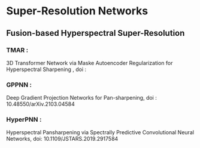# Super-Resolution Networks

## Fusion-based Hyperspectral Super-Resolution

### TMAR       : 
3D Transformer Network via Maske Autoencoder Regularization for Hyperspectral Sharpening ,
doi : 

### GPPNN : 
Deep Gradient Projection Networks for Pan-sharpening,
doi : 10.48550/arXiv.2103.04584 

### HyperPNN   : 
Hyperspectral Pansharpening via Spectrally Predictive Convolutional Neural Networks, 
doi: 10.1109/JSTARS.2019.2917584 


